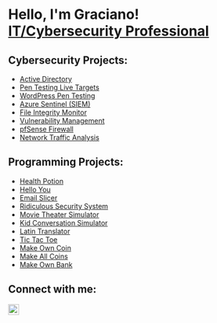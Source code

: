 <h1>Hello, I'm Graciano! <br/> <a href="https://www.linkedin.com/in/graciano-barrera">IT/Cybersecurity Professional</a>

<h2>Cybersecurity Projects:</h2>

- [Active Directory](https://github.com/CyberDefender369/ActiveDirectoryLab)
- [Pen Testing Live Targets](https://github.com/CyberDefender369/Pen-Testing-Live-Targets)
- [WordPress Pen Testing](https://github.com/CyberDefender369/WordPress-Pen-Testing)
- [Azure Sentinel (SIEM)](https://github.com/CyberDefender369/Azure-Sentinel-SIEM-)
- [File Integrity Monitor](https://github.com/CyberDefender369/File-Integrity-Monitor)
- [Vulnerability Management](https://github.com/CyberDefender369/Vulnerability-Management)
- [pfSense Firewall]()
- [Network Traffic Analysis]()
  
<h2>Programming Projects:</h2>

- [Health Potion](https://github.com/CyberDefender369/Health-Potion)
- [Hello You](https://github.com/CyberDefender369/Hello-You)
- [Email Slicer](https://github.com/CyberDefender369/Email-Slicer)
- [Ridiculous Security System](https://github.com/CyberDefender369/Ridiculous-Security-System)
- [Movie Theater Simulator](https://github.com/CyberDefender369/Movie-Theater-Simulator)
- [Kid Conversation Simulator](https://github.com/CyberDefender369/Kid-Conversation-Simulator)
- [Latin Translator](https://github.com/CyberDefender369/Latin-Translator)
- [Tic Tac Toe](https://github.com/CyberDefender369/Tic-Tac-Toe)
- [Make Own Coin](https://github.com/CyberDefender369/Make-Own-Coin)
- [Make All Coins](https://github.com/CyberDefender369/Make-All-Coins)
- [Make Own Bank](https://github.com/CyberDefender369/Make-Own-Bank)

<h2>Connect with me:</h2>

[<img align="left" alt="Graciano Barrera | LinkedIn" width="22px" src="https://cdn.jsdelivr.net/npm/simple-icons@v3/icons/linkedin.svg" />][linkedin]

[linkedin]: https://linkedin.com/in/graciano-barrera
